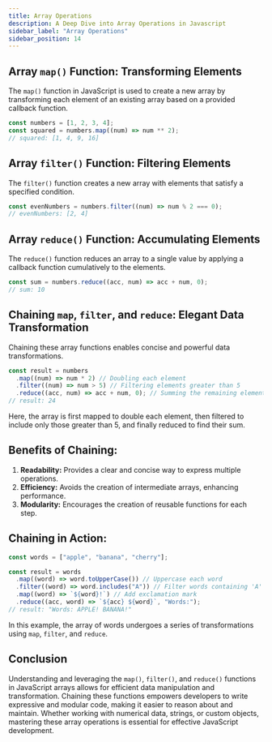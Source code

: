 ```yaml
---
title: Array Operations
description: A Deep Dive into Array Operations in Javascript
sidebar_label: "Array Operations"
sidebar_position: 14
---
```


## Array `map()` Function: Transforming Elements

The `map()` function in JavaScript is used to create a new array by transforming each element of an existing array based on a provided callback function.

```javascript
const numbers = [1, 2, 3, 4];
const squared = numbers.map((num) => num ** 2);
// squared: [1, 4, 9, 16]
```

## Array `filter()` Function: Filtering Elements

The `filter()` function creates a new array with elements that satisfy a specified condition.

```javascript
const evenNumbers = numbers.filter((num) => num % 2 === 0);
// evenNumbers: [2, 4]
```

## Array `reduce()` Function: Accumulating Elements

The `reduce()` function reduces an array to a single value by applying a callback function cumulatively to the elements.

```javascript
const sum = numbers.reduce((acc, num) => acc + num, 0);
// sum: 10
```

## Chaining `map`, `filter`, and `reduce`: Elegant Data Transformation

Chaining these array functions enables concise and powerful data transformations.

```javascript
const result = numbers
  .map((num) => num * 2) // Doubling each element
  .filter((num) => num > 5) // Filtering elements greater than 5
  .reduce((acc, num) => acc + num, 0); // Summing the remaining elements
// result: 24
```

Here, the array is first mapped to double each element, then filtered to include only those greater than 5, and finally reduced to find their sum.

## Benefits of Chaining:

1. **Readability:** Provides a clear and concise way to express multiple operations.
2. **Efficiency:** Avoids the creation of intermediate arrays, enhancing performance.
3. **Modularity:** Encourages the creation of reusable functions for each step.

## Chaining in Action:

```javascript
const words = ["apple", "banana", "cherry"];

const result = words
  .map((word) => word.toUpperCase()) // Uppercase each word
  .filter((word) => word.includes("A")) // Filter words containing 'A'
  .map((word) => `${word}!`) // Add exclamation mark
  .reduce((acc, word) => `${acc} ${word}`, "Words:");
// result: "Words: APPLE! BANANA!"
```

In this example, the array of words undergoes a series of transformations using `map`, `filter`, and `reduce`.

## Conclusion

Understanding and leveraging the `map()`, `filter()`, and `reduce()` functions in JavaScript arrays allows for efficient data manipulation and transformation. Chaining these functions empowers developers to write expressive and modular code, making it easier to reason about and maintain. Whether working with numerical data, strings, or custom objects, mastering these array operations is essential for effective JavaScript development.
